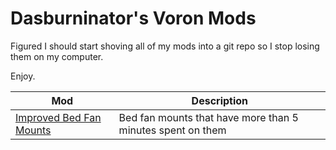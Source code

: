 # Dasburninator's Voron Mods

Figured I should start shoving all of my mods into a git repo so I stop losing them on my computer.

Enjoy.


| Mod                                         | Description                                               |
| --------------------------------------------- | ----------------------------------------------------------- |
| [Improved Bed Fan Mounts](https://github.com/DasBurninator/voron_mods/tree/main/improved_bedfans) | Bed fan mounts that have more than 5 minutes spent on them |
